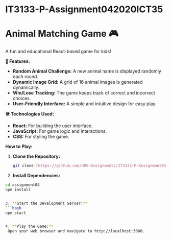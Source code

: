 # IT3133-P-Assignment042020ICT35

# Animal Matching Game 🎮

A fun and educational React-based game for kids! 

**🚀 Features:**

* **Random Animal Challenge:** A new animal name is displayed randomly each round.
* **Dynamic Image Grid:** A grid of 16 animal images is generated dynamically.
* **Win/Lose Tracking:** The game keeps track of correct and incorrect choices.
* **User-Friendly Interface:** A simple and intuitive design for easy play.

**🛠️ Technologies Used:**

* **React:** For building the user interface.
* **JavaScript:** For game logic and interactions.
* **CSS:** For styling the game.

**How to Play:**

1. **Clone the Repository:**
   ```bash
   git clone [https://github.com/UOV-Assignments/IT3133-P-Assignment042020ICT35.git](https://github.com/UOV-Assignments/IT3133-P-Assignment042020ICT35.git)

2. **Install Dependencies:**
```bash
cd assignment04
npm install


3. **Start the Development Server:**
```bash
npm start


4. **Play the Game:**
 Open your web browser and navigate to http://localhost:3000.

 